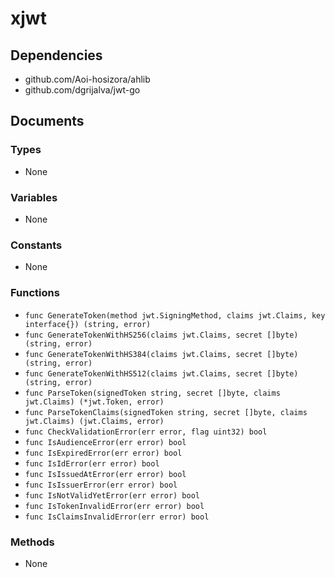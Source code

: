 # xjwt

## Dependencies

+ github.com/Aoi-hosizora/ahlib
+ github.com/dgrijalva/jwt-go

## Documents

### Types

+ None

### Variables

+ None

### Constants

+ None

### Functions

+ `func GenerateToken(method jwt.SigningMethod, claims jwt.Claims, key interface{}) (string, error)`
+ `func GenerateTokenWithHS256(claims jwt.Claims, secret []byte) (string, error)`
+ `func GenerateTokenWithHS384(claims jwt.Claims, secret []byte) (string, error)`
+ `func GenerateTokenWithHS512(claims jwt.Claims, secret []byte) (string, error)`
+ `func ParseToken(signedToken string, secret []byte, claims jwt.Claims) (*jwt.Token, error)`
+ `func ParseTokenClaims(signedToken string, secret []byte, claims jwt.Claims) (jwt.Claims, error)`
+ `func CheckValidationError(err error, flag uint32) bool`
+ `func IsAudienceError(err error) bool`
+ `func IsExpiredError(err error) bool`
+ `func IsIdError(err error) bool`
+ `func IsIssuedAtError(err error) bool`
+ `func IsIssuerError(err error) bool`
+ `func IsNotValidYetError(err error) bool`
+ `func IsTokenInvalidError(err error) bool`
+ `func IsClaimsInvalidError(err error) bool`

### Methods

+ None

